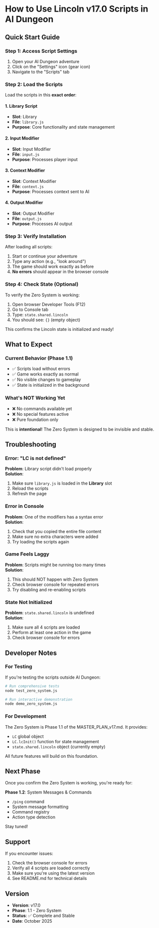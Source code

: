 # How to Use Lincoln v17.0 Scripts in AI Dungeon

## Quick Start Guide

### Step 1: Access Script Settings

1. Open your AI Dungeon adventure
2. Click on the "Settings" icon (gear icon)
3. Navigate to the "Scripts" tab

### Step 2: Load the Scripts

Load the scripts in this **exact order**:

#### 1. Library Script
- **Slot**: Library
- **File**: `library.js`
- **Purpose**: Core functionality and state management

#### 2. Input Modifier
- **Slot**: Input Modifier
- **File**: `input.js`
- **Purpose**: Processes player input

#### 3. Context Modifier
- **Slot**: Context Modifier
- **File**: `context.js`
- **Purpose**: Processes context sent to AI

#### 4. Output Modifier
- **Slot**: Output Modifier
- **File**: `output.js`
- **Purpose**: Processes AI output

### Step 3: Verify Installation

After loading all scripts:

1. Start or continue your adventure
2. Type any action (e.g., "look around")
3. The game should work exactly as before
4. **No errors** should appear in the browser console

### Step 4: Check State (Optional)

To verify the Zero System is working:

1. Open browser Developer Tools (F12)
2. Go to Console tab
3. Type: `state.shared.lincoln`
4. You should see: `{}` (empty object)

This confirms the Lincoln state is initialized and ready!

## What to Expect

### Current Behavior (Phase 1.1)

- ✅ Scripts load without errors
- ✅ Game works exactly as normal
- ✅ No visible changes to gameplay
- ✅ State is initialized in the background

### What's NOT Working Yet

- ❌ No commands available yet
- ❌ No special features active
- ❌ Pure foundation only

This is **intentional**! The Zero System is designed to be invisible and stable.

## Troubleshooting

### Error: "LC is not defined"

**Problem**: Library script didn't load properly  
**Solution**: 
1. Make sure `library.js` is loaded in the **Library** slot
2. Reload the scripts
3. Refresh the page

### Error in Console

**Problem**: One of the modifiers has a syntax error  
**Solution**:
1. Check that you copied the entire file content
2. Make sure no extra characters were added
3. Try loading the scripts again

### Game Feels Laggy

**Problem**: Scripts might be running too many times  
**Solution**:
1. This should NOT happen with Zero System
2. Check browser console for repeated errors
3. Try disabling and re-enabling scripts

### State Not Initialized

**Problem**: `state.shared.lincoln` is undefined  
**Solution**:
1. Make sure all 4 scripts are loaded
2. Perform at least one action in the game
3. Check browser console for errors

## Developer Notes

### For Testing

If you're testing the scripts outside AI Dungeon:

```bash
# Run comprehensive tests
node test_zero_system.js

# Run interactive demonstration
node demo_zero_system.js
```

### For Development

The Zero System is Phase 1.1 of the MASTER_PLAN_v17.md. It provides:

- `LC` global object
- `LC.lcInit()` function for state management
- `state.shared.lincoln` object (currently empty)

All future features will build on this foundation.

## Next Phase

Once you confirm the Zero System is working, you're ready for:

**Phase 1.2**: System Messages & Commands
- `/ping` command
- System message formatting
- Command registry
- Action type detection

Stay tuned!

## Support

If you encounter issues:

1. Check the browser console for errors
2. Verify all 4 scripts are loaded correctly
3. Make sure you're using the latest version
4. See README.md for technical details

## Version

- **Version**: v17.0
- **Phase**: 1.1 - Zero System
- **Status**: ✅ Complete and Stable
- **Date**: October 2025
